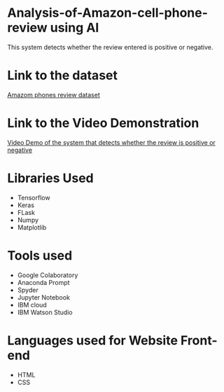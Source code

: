 # Analysis-of-Amazon-cell-phone-review using AI
This system detects whether the review entered is positive or negative.

# Link to the dataset
[Amazom phones review dataset](https://drive.google.com/drive/folders/1QKkSs6AmZDV-cw0BTR1IlYDIyqm_r9c8?usp=sharing)

# Link to the Video Demonstration
[Video Demo of the system that detects whether the review is positive or negative](https://drive.google.com/file/d/1YI-DJlSZzhYO1KMug0cNtKYINFa5UBwc/view?usp=sharing)

# Libraries Used
* Tensorflow
* Keras
* FLask
* Numpy
* Matplotlib

# Tools used
* Google Colaboratory
* Anaconda Prompt
* Spyder
* Jupyter Notebook
* IBM cloud
* IBM Watson Studio

# Languages used for Website Front-end
* HTML
* CSS




